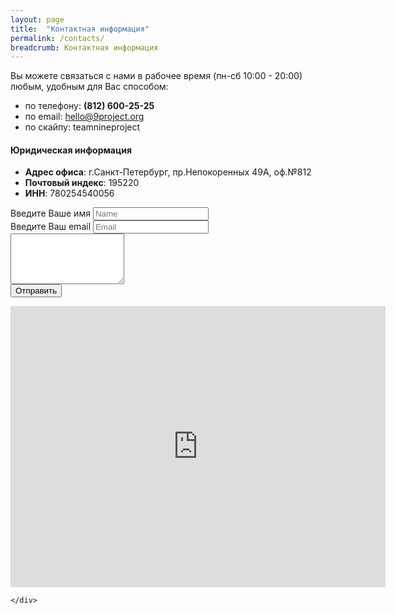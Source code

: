 ```yaml
---
layout: page
title:  "Контактная информация"
permalink: /contacts/
breadcrumb: Контактная информация
---
```

<div class="container">
	<div class="col-md-6">
		<p>Вы можете связаться с нами в рабочее время (пн-сб 10:00 - 20:00)<br> любым, удобным для Вас способом:</p>
		<ul>
			<li>по телефону: <strong>(812) 600-25-25</strong> </li>
			<li>по email: <a href="mailto:hello@9project.org">hello@9project.org</a></li>
			<li>по скайпу: teamnineproject</li>
		</ul>
		<h4>Юридическая информация</h4>
		<ul>
			<li><strong>Адрес офиса</strong>: г.Санкт-Петербург, пр.Непокоренных 49А, оф.№812</li>
			<li><strong>Почтовый индекс</strong>: 195220</li>
			<li><strong>ИНН</strong>: 780254540056</li>
		</ul>
		<form action="//formspree.io/kutskonstantin@yandex.com" method="POST"> <!-- action dont change!!! !-->
		  <div class="form-group">
		    <label for="exampleInputEmail1">Введите Ваше имя</label>
		    <input type="text" class="form-control" id="exampleInputEmail1" placeholder="Name" name="name">
		  </div>
		  <div class="form-group">
		  	<label for="exampleInputEmail1">Введите Ваш email</label>
		  	<input type="text" class="form-control" id="exampleInputEmail1" placeholder="Email" name="_replyto">
		 </div>	
		 <input type="hidden" name="_next" value="//9project.org/thanks" /> <!-- redirect after send !-->
		 <input type="hidden" name="_cc" value="3686070@gmail.com" /> <!-- additional email !-->
		 <input type="hidden" name="_cc" value="hello0@9project.com" /> <!-- additional email !-->
		  <div class="form-group">
	  			<textarea class="form-control" name="message" rows="5" id="comment"></textarea>
		  </div>
		  <button type="submit" class="btn btn-primary">Отправить</button>
		</form>
	</div>
	<div class="col-md-6">
		<div class="embed-responsive embed-responsive-4by3">
			<iframe class="embed-responsive-item" src="https://www.google.com/maps/embed?pb=!1m18!1m12!1m3!1d1995.2600912050593!2d30.385977216196743!3d59.99418066457876!2m3!1f0!2f0!3f0!3m2!1i1024!2i768!4f13.1!3m3!1m2!1s0x469633bb1ea2e7b5%3A0xbeec11ee15b7a32a!2z0J00OSwg0LHQuNC30L3QtdGBLdGG0LXQvdGC0YA!5e0!3m2!1sru!2sru!4v1447864710689" width="600" height="450" frameborder="0" style="border:0" allowfullscreen></iframe>
		</div>
		
	</div>
</div>
